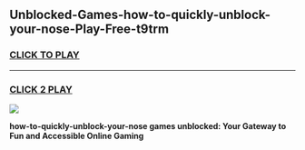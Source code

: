 
## Unblocked-Games-how-to-quickly-unblock-your-nose-Play-Free-t9trm
<h3>
<a href="https://premium76.site?title=how-to-quickly-unblock-your-nose&ref=21A">CLICK TO PLAY</a></h3>
<hr>

<h3>
<a href="https://premium76.site?title=how-to-quickly-unblock-your-nose&ref=21A">CLICK 2 PLAY</a>
  
</h3>

<a href="https://premium76.site?title=how-to-quickly-unblock-your-nose&ref=21A"><img src="https://clearcache.store/games.png"></a>


**how-to-quickly-unblock-your-nose games unblocked: Your Gateway to Fun and Accessible Online Gaming**
